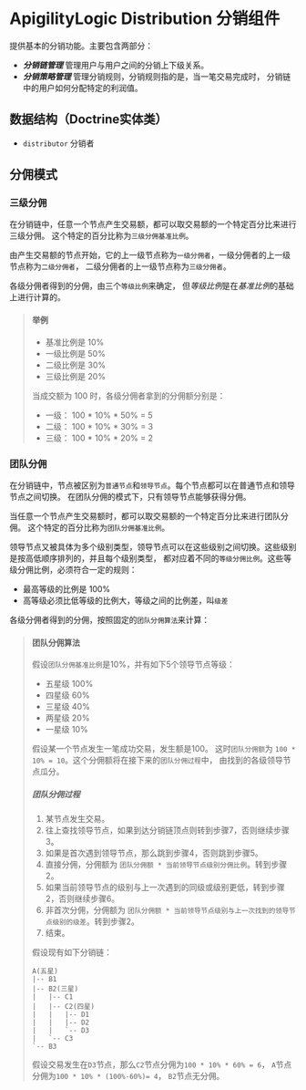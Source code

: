 # ApigilityLogic Distribution 分销组件
提供基本的分销功能。主要包含两部分：
- **_分销链管理_** 管理用户与用户之间的分销上下级关系。
- **_分销策略管理_** 管理分销规则，分销规则指的是，当一笔交易完成时，
  分销链中的用户如何分配特定的利润值。
  
## 数据结构（Doctrine实体类）
- `distributor` 分销者

## 分佣模式

### 三级分佣
在分销链中，任意一个节点产生交易额，都可以取交易额的一个特定百分比来进行三级分佣。
这个特定的百分比称为`三级分佣基准比例`。

由产生交易额的节点开始，它的上一级节点称为`一级分佣者`，一级分佣者的上一级节点称为`二级分佣者`，
二级分佣者的上一级节点称为`三级分佣者`。

各级分佣者得到的分佣，由三个`等级比例`来确定， 但*等级比例*是在*基准比例*的基础上进行计算的。

> #### 举例
> - 基准比例是 10%
> - 一级比例是 50%
> - 二级比例是 30%
> - 三级比例是 20%
> 
> 当成交额为 100 时，各级分佣者拿到的分佣额分别是：
> - 一级： 100 * 10% * 50% = 5
> - 二级： 100 * 10% * 30% = 3
> - 三级： 100 * 10% * 20% = 2

### 团队分佣
在分销链中，节点被区别为`普通节点`和`领导节点`。每个节点都可以在普通节点和领导节点之间切换。
在团队分佣的模式下，只有领导节点能够获得分佣。

当任意一个节点产生交易额时，都可以取交易额的一个特定百分比来进行团队分佣。
这个特定的百分比称为`团队分佣基准比例`。

领导节点又被具体为多个级别类型，领导节点可以在这些级别之间切换。这些级别是按高低顺序排列的，并且每个级别类型，
都对应着不同的`等级分佣比例`。这些等级分佣比例，必须符合一定的规则：

- 最高等级的比例是 100%
- 高等级必须比低等级的比例大，等级之间的比例差，叫`级差`

各级分佣者得到的分佣，按照固定的`团队分佣算法`来计算：

> #### 团队分佣算法
> 假设`团队分佣基准比例`是10%，并有如下5个领导节点等级：
> - 五星级 100%
> - 四星级 60%
> - 三星级 40%
> - 两星级 20%
> - 一星级 10%
> 
> 假设某一个节点发生一笔成功交易，发生额是100。
> 这时`团队分佣额`为 `100 * 10% = 10`。这个分佣额将在接下来的`团队分佣过程`中，
> 由找到的各级领导节点瓜分。
> 
> ##### _团队分佣过程_
> 1. 某节点发生交易。
> 2. 往上查找领导节点，如果到达分销链顶点则转到步骤7，否则继续步骤3。
> 3. 如果是首次遇到领导节点，那么跳到步骤4，否则跳到步骤5。
> 4. 直接分佣，分佣额为 `团队分佣额 * 当前领导节点级别分佣比例`。转到步骤2。
> 5. 如果当前领导节点的级别与上一次遇到的同级或级别更低，转到步骤2，否则继续步骤6。
> 6. 非首次分佣，分佣额为 `团队分佣额 * 当前领导节点级别与上一次找到的领导节点级别的级差`。转到步骤2。
> 7. 结束。
>
> 假设现有如下分销链：
> ```
> A(五星)
> |-- B1
> |-- B2(三星)
> |   |-- C1
> |   |-- C2(四星)
> |   |   |-- D1
> |   |   |-- D2
> |   |   `-- D3
> |   `-- C3
> `-- B3
> ```
> 假设交易发生在`D3`节点，那么`C2`节点分佣为`100 * 10% * 60% = 6`，
> `A`节点分佣为`100 * 10% * (100%-60%)= 4`，
> `B2`节点无分佣。